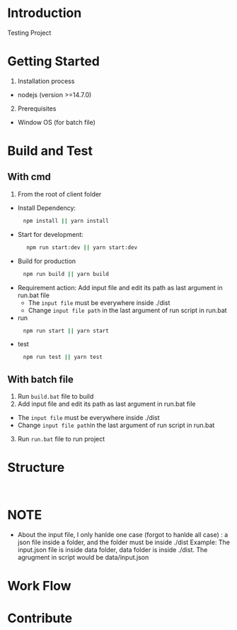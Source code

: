 # Introduction
Testing Project

# Getting Started

1.	Installation process
-  nodejs (version >=14.7.0)

2. Prerequisites
- Window OS (for batch file)


# Build and Test

## With cmd

1. From the root of client folder

- Install Dependency:

```bash
     npm install || yarn install
```

- Start for development:

```bash
      npm run start:dev || yarn start:dev
```

- Build for production
```bash
     npm run build || yarn build
```
- Requirement action:
       Add input file and edit its path as last argument in run.bat file
     + The ```input file``` must be everywhere inside ./dist
     + Change ```input file path``` in the last argument of run script in run.bat
- run 

```bash
     npm run start || yarn start
```

- test 

```bash
     npm run test || yarn test
```

## With batch file
1. Run ```build.bat``` file to build
2. Add input file and edit its path as last argument in run.bat file
- The ```input file``` must be everywhere inside ./dist
- Change ```input file path```in the last argument of run script in run.bat

3. Run ```run.bat``` file to run project

# Structure
```bash
          
```
# NOTE 

- About the input file, I only hanlde one case (forgot to hanlde all case) : a json file inside a folder, and the folder must be inside ./dist
Example: The input.json file is inside data folder, data folder is inside ./dist. The agrugment in script would be data/input.json
# Work Flow

# Contribute

